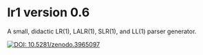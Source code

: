 # lr1 version 0.6
A small, didactic LR(1), LALR(1), SLR(1), and LL(1) parser generator.

[![DOI: 10.5281/zenodo.3965097](https://zenodo.org/badge/DOI/10.5281/zenodo.3965097.svg)](https://doi.org/10.5281/zenodo.3965097)
